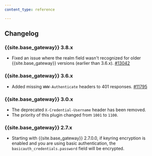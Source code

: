 ```yaml
---
content_type: reference

---
```


## Changelog

### {{site.base_gateway}} 3.8.x
* Fixed an issue where the realm field wasn't recognized for older {{site.base_gateway}} versions (earlier than 3.6.x).
   [#13042](https://github.com/Kong/kong/issues/13042)

### {{site.base_gateway}} 3.6.x
* Added missing `WWW-Authenticate` headers to 401 responses.
 [#11795](https://github.com/Kong/kong/issues/11795)

### {{site.base_gateway}} 3.0.x
* The deprecated `X-Credential-Username` header has been removed.
* The priority of this plugin changed from `1001` to `1100`.

### {{site.base_gateway}} 2.7.x
* Starting with {{site.base_gateway}} 2.7.0.0, if keyring encryption is enabled
and you are using basic authentication, the `basicauth_credentials.password` field will be encrypted.
